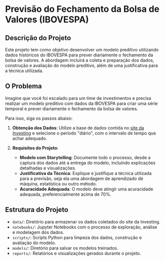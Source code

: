 # Previsão do Fechamento da Bolsa de Valores (IBOVESPA)

## Descrição do Projeto

Este projeto tem como objetivo desenvolver um modelo preditivo utilizando dados históricos do IBOVESPA para prever diariamente o fechamento da bolsa de valores. A abordagem incluirá a coleta e preparação dos dados, construção e avaliação do modelo preditivo, além de uma justificativa para a técnica utilizada.

## O Problema

Imagine que você foi escalado para um time de investimentos e precisa realizar um modelo preditivo com dados da IBOVESPA para criar uma série temporal e prever diariamente o fechamento da bolsa de valores.

Para isso, siga os passos abaixo:

1. **Obtenção dos Dados**: Utilize a base de dados contida no [site da Investing](https://www.investing.com) e selecione o período "diário", com o intervalo de tempo que achar adequado.
   
2. **Requisitos do Projeto**:
   - **Modelo com Storytelling**: Documente todo o processo, desde a captura dos dados até a entrega do modelo, incluindo explicações detalhadas e visualizações.
   - **Justificativa da Técnica**: Explique e justifique a técnica utilizada para a previsão, seja ela uma abordagem de aprendizado de máquina, estatística ou outro método.
   - **Acuracidade Adequada**: O modelo deve atingir uma acuracidade adequada, preferencialmente acima de 70%.

## Estrutura do Projeto

- `data/`: Diretório para armazenar os dados coletados do site da Investing.
- `notebooks/`: Jupyter Notebooks com o processo de exploração, análise e modelagem dos dados.
- `scripts/`: Scripts Python para limpeza dos dados, construção e avaliação do modelo.
- `models/`: Diretório para salvar os modelos treinados.
- `reports/`: Relatórios e visualizações gerados durante o projeto.



